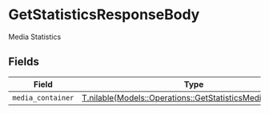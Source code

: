 # GetStatisticsResponseBody

Media Statistics


## Fields

| Field                                                                                                                | Type                                                                                                                 | Required                                                                                                             | Description                                                                                                          |
| -------------------------------------------------------------------------------------------------------------------- | -------------------------------------------------------------------------------------------------------------------- | -------------------------------------------------------------------------------------------------------------------- | -------------------------------------------------------------------------------------------------------------------- |
| `media_container`                                                                                                    | [T.nilable(Models::Operations::GetStatisticsMediaContainer)](../../models/operations/getstatisticsmediacontainer.md) | :heavy_minus_sign:                                                                                                   | N/A                                                                                                                  |